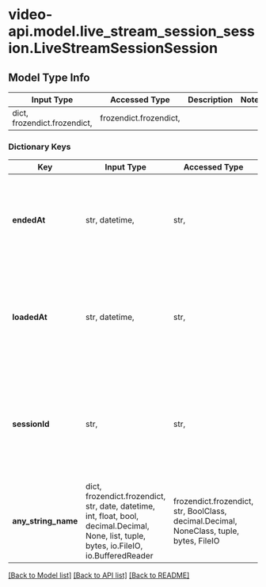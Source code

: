 # video-api.model.live_stream_session_session.LiveStreamSessionSession

## Model Type Info
Input Type | Accessed Type | Description | Notes
------------ | ------------- | ------------- | -------------
dict, frozendict.frozendict,  | frozendict.frozendict,  |  | 

### Dictionary Keys
Key | Input Type | Accessed Type | Description | Notes
------------ | ------------- | ------------- | ------------- | -------------
**endedAt** | str, datetime,  | str,  | When the session ended, with the date and time presented in ISO-8601 format. | [optional] value must conform to RFC-3339 date-time
**loadedAt** | str, datetime,  | str,  | When the session started, with the date and time presented in ISO-8601 format. | [optional] value must conform to RFC-3339 date-time
**sessionId** | str,  | str,  | A unique identifier for your session. You can use this to track what happens during a specific session. | [optional] 
**any_string_name** | dict, frozendict.frozendict, str, date, datetime, int, float, bool, decimal.Decimal, None, list, tuple, bytes, io.FileIO, io.BufferedReader | frozendict.frozendict, str, BoolClass, decimal.Decimal, NoneClass, tuple, bytes, FileIO | any string name can be used but the value must be the correct type | [optional]

[[Back to Model list]](../../README.md#documentation-for-models) [[Back to API list]](../../README.md#documentation-for-api-endpoints) [[Back to README]](../../README.md)

